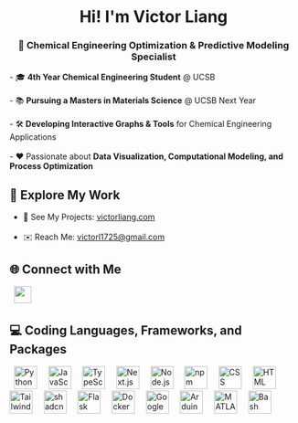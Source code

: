 <h1 align="center"> Hi! I'm Victor Liang </h1>

<h3 align="center"> 🧪 Chemical Engineering Optimization & Predictive Modeling Specialist </h3>
- 🎓 <strong>4th Year Chemical Engineering Student</strong> @ UCSB&nbsp; <br><br>
- 📚 <strong>Pursuing a Masters in Materials Science</strong> @ UCSB Next Year&nbsp; <br><br>
- 🛠 <strong>Developing Interactive Graphs & Tools</strong> for Chemical Engineering Applications&nbsp; <br><br>
- ❤️ Passionate about <strong>Data Visualization, Computational Modeling, and Process Optimization</strong>&nbsp;

## 🔗 Explore My Work&nbsp;&nbsp;
- 🚀 See My Projects: [victorliang.com](https://victorliang.com/)&nbsp; <br><br>
- ✉️ Reach Me: [victorl1725@gmail.com](mailto:victorl1725@gmail.com)&nbsp;&nbsp;

## 🌐 Connect with Me&nbsp;&nbsp;
<a href="https://www.linkedin.com/in/victor-liang-567238231/" style="text-decoration: none;">
  <img src="https://encrypted-tbn0.gstatic.com/images?q=tbn:ANd9GcRokEYt0yyh6uNDKL8uksVLlhZ35laKNQgZ9g&s" width="30" height="30">
</a>

## 💻 Coding Languages, Frameworks, and Packages&nbsp;&nbsp;
<p align="left">
  <img src="https://cdn.jsdelivr.net/gh/devicons/devicon/icons/python/python-original.svg" title="Python" width="40" height="40"/>&nbsp;&nbsp;
  <img src="https://cdn.jsdelivr.net/gh/devicons/devicon/icons/javascript/javascript-original.svg" title="JavaScript" width="40" height="40"/>&nbsp;&nbsp;
  <img src="https://cdn.jsdelivr.net/gh/devicons/devicon/icons/typescript/typescript-original.svg" title="TypeScript" width="40" height="40"/>&nbsp;&nbsp;
  <img src="https://cdn.jsdelivr.net/gh/devicons/devicon/icons/nextjs/nextjs-original.svg" title="Next.js" width="40" height="40"/>&nbsp;&nbsp;
  <img src="https://cdn.jsdelivr.net/gh/devicons/devicon/icons/nodejs/nodejs-original.svg" title="Node.js" width="40" height="40"/>&nbsp;&nbsp;
  <img src="https://cdn.jsdelivr.net/gh/devicons/devicon/icons/npm/npm-original-wordmark.svg" title="npm" width="40" height="40"/>&nbsp;&nbsp;
  <img src="https://cdn.jsdelivr.net/gh/devicons/devicon/icons/css3/css3-original.svg" title="CSS" width="40" height="40"/>&nbsp;&nbsp;
  <img src="https://cdn.jsdelivr.net/gh/devicons/devicon/icons/html5/html5-original.svg" title="HTML" width="40" height="40"/>&nbsp;&nbsp;
  <img src="https://cdn.jsdelivr.net/gh/devicons/devicon@latest/icons/tailwindcss/tailwindcss-original.svg" title="Tailwind CSS" width="40" height="40"/>&nbsp;&nbsp;
  <img src="https://raw.githubusercontent.com/marwin1991/profile-technology-icons/refs/heads/main/icons/shadcn_ui.png" title="shadcn/ui" width="40" height="40"/>&nbsp;&nbsp;
  <img src="https://cdn.jsdelivr.net/gh/devicons/devicon/icons/flask/flask-original.svg" title="Flask" width="40" height="40"/>&nbsp;&nbsp;
  <img src="https://cdn.jsdelivr.net/gh/devicons/devicon/icons/docker/docker-original.svg" title="Docker" width="40" height="40"/>&nbsp;&nbsp;
  <img src="https://cdn.simpleicons.org/googlecloud/4285F4" title="Google Cloud" width="40" height="40"/>&nbsp;&nbsp;
  <img src="https://upload.wikimedia.org/wikipedia/commons/8/87/Arduino_Logo.svg" title="Arduino" width="40" height="40"/>&nbsp;&nbsp;
  <img src="https://upload.wikimedia.org/wikipedia/commons/2/21/Matlab_Logo.png" title="MATLAB" width="40" height="40"/>&nbsp;&nbsp;
  <img src="https://upload.wikimedia.org/wikipedia/commons/8/82/Gnu-bash-logo.svg" title="Bash" width="40" height="40"/>&nbsp;&nbsp;
</p>&nbsp;
